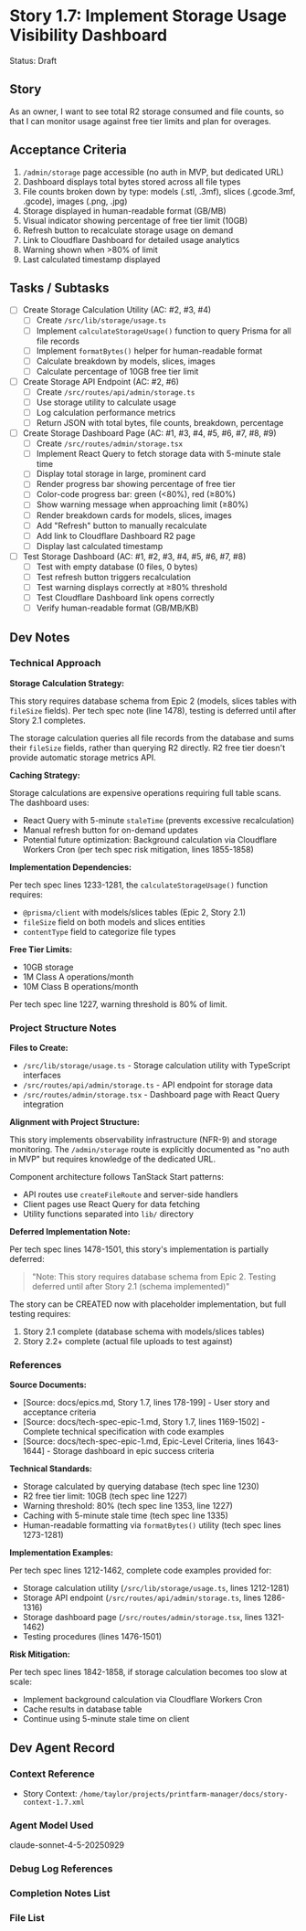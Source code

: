 # Story 1.7: Implement Storage Usage Visibility Dashboard

Status: Draft

## Story

As an owner,
I want to see total R2 storage consumed and file counts,
so that I can monitor usage against free tier limits and plan for overages.

## Acceptance Criteria

1. `/admin/storage` page accessible (no auth in MVP, but dedicated URL)
2. Dashboard displays total bytes stored across all file types
3. File counts broken down by type: models (.stl, .3mf), slices (.gcode.3mf, .gcode), images (.png, .jpg)
4. Storage displayed in human-readable format (GB/MB)
5. Visual indicator showing percentage of free tier limit (10GB)
6. Refresh button to recalculate storage usage on demand
7. Link to Cloudflare Dashboard for detailed usage analytics
8. Warning shown when >80% of limit
9. Last calculated timestamp displayed

## Tasks / Subtasks

- [ ] Create Storage Calculation Utility (AC: #2, #3, #4)
  - [ ] Create `/src/lib/storage/usage.ts`
  - [ ] Implement `calculateStorageUsage()` function to query Prisma for all file records
  - [ ] Implement `formatBytes()` helper for human-readable format
  - [ ] Calculate breakdown by models, slices, images
  - [ ] Calculate percentage of 10GB free tier limit

- [ ] Create Storage API Endpoint (AC: #2, #6)
  - [ ] Create `/src/routes/api/admin/storage.ts`
  - [ ] Use storage utility to calculate usage
  - [ ] Log calculation performance metrics
  - [ ] Return JSON with total bytes, file counts, breakdown, percentage

- [ ] Create Storage Dashboard Page (AC: #1, #3, #4, #5, #6, #7, #8, #9)
  - [ ] Create `/src/routes/admin/storage.tsx`
  - [ ] Implement React Query to fetch storage data with 5-minute stale time
  - [ ] Display total storage in large, prominent card
  - [ ] Render progress bar showing percentage of free tier
  - [ ] Color-code progress bar: green (<80%), red (≥80%)
  - [ ] Show warning message when approaching limit (≥80%)
  - [ ] Render breakdown cards for models, slices, images
  - [ ] Add "Refresh" button to manually recalculate
  - [ ] Add link to Cloudflare Dashboard R2 page
  - [ ] Display last calculated timestamp

- [ ] Test Storage Dashboard (AC: #1, #2, #3, #4, #5, #6, #7, #8)
  - [ ] Test with empty database (0 files, 0 bytes)
  - [ ] Test refresh button triggers recalculation
  - [ ] Test warning displays correctly at ≥80% threshold
  - [ ] Test Cloudflare Dashboard link opens correctly
  - [ ] Verify human-readable format (GB/MB/KB)

## Dev Notes

### Technical Approach

**Storage Calculation Strategy:**

This story requires database schema from Epic 2 (models, slices tables with `fileSize` fields). Per tech spec note (line 1478), testing is deferred until after Story 2.1 completes.

The storage calculation queries all file records from the database and sums their `fileSize` fields, rather than querying R2 directly. R2 free tier doesn't provide automatic storage metrics API.

**Caching Strategy:**

Storage calculations are expensive operations requiring full table scans. The dashboard uses:
- React Query with 5-minute `staleTime` (prevents excessive recalculation)
- Manual refresh button for on-demand updates
- Potential future optimization: Background calculation via Cloudflare Workers Cron (per tech spec risk mitigation, lines 1855-1858)

**Implementation Dependencies:**

Per tech spec lines 1233-1281, the `calculateStorageUsage()` function requires:
- `@prisma/client` with models/slices tables (Epic 2, Story 2.1)
- `fileSize` field on both models and slices entities
- `contentType` field to categorize file types

**Free Tier Limits:**

- 10GB storage
- 1M Class A operations/month
- 10M Class B operations/month

Per tech spec line 1227, warning threshold is 80% of limit.

### Project Structure Notes

**Files to Create:**

- `/src/lib/storage/usage.ts` - Storage calculation utility with TypeScript interfaces
- `/src/routes/api/admin/storage.ts` - API endpoint for storage data
- `/src/routes/admin/storage.tsx` - Dashboard page with React Query integration

**Alignment with Project Structure:**

This story implements observability infrastructure (NFR-9) and storage monitoring. The `/admin/storage` route is explicitly documented as "no auth in MVP" but requires knowledge of the dedicated URL.

Component architecture follows TanStack Start patterns:
- API routes use `createFileRoute` and server-side handlers
- Client pages use React Query for data fetching
- Utility functions separated into `lib/` directory

**Deferred Implementation Note:**

Per tech spec lines 1478-1501, this story's implementation is partially deferred:
> "Note: This story requires database schema from Epic 2. Testing deferred until after Story 2.1 (schema implemented)"

The story can be CREATED now with placeholder implementation, but full testing requires:
1. Story 2.1 complete (database schema with models/slices tables)
2. Story 2.2+ complete (actual file uploads to test against)

### References

**Source Documents:**

- [Source: docs/epics.md, Story 1.7, lines 178-199] - User story and acceptance criteria
- [Source: docs/tech-spec-epic-1.md, Story 1.7, lines 1169-1502] - Complete technical specification with code examples
- [Source: docs/tech-spec-epic-1.md, Epic-Level Criteria, lines 1643-1644] - Storage dashboard in epic success criteria

**Technical Standards:**

- Storage calculated by querying database (tech spec line 1230)
- R2 free tier limit: 10GB (tech spec line 1227)
- Warning threshold: 80% (tech spec line 1353, line 1227)
- Caching with 5-minute stale time (tech spec line 1335)
- Human-readable formatting via `formatBytes()` utility (tech spec lines 1273-1281)

**Implementation Examples:**

Per tech spec lines 1212-1462, complete code examples provided for:
- Storage calculation utility (`/src/lib/storage/usage.ts`, lines 1212-1281)
- Storage API endpoint (`/src/routes/api/admin/storage.ts`, lines 1286-1316)
- Storage dashboard page (`/src/routes/admin/storage.tsx`, lines 1321-1462)
- Testing procedures (lines 1476-1501)

**Risk Mitigation:**

Per tech spec lines 1842-1858, if storage calculation becomes too slow at scale:
- Implement background calculation via Cloudflare Workers Cron
- Cache results in database table
- Continue using 5-minute stale time on client

## Dev Agent Record

### Context Reference

- Story Context: `/home/taylor/projects/printfarm-manager/docs/story-context-1.7.xml`

### Agent Model Used

claude-sonnet-4-5-20250929

### Debug Log References

### Completion Notes List

### File List
